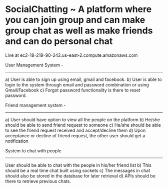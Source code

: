 
# SocialChatting ~ A platform where you can join group and can make group chat as well as make friends and can do personal chat

Live at  ec2-18-219-90-242.us-east-2.compute.amazonaws.com

 

User Management System -
_________________________
a) User is able to sign up using email, gmail and facebook.
b) User is able to login to the system through email and password
   combination or using Gmail/Facebook
c) Forgot password functionality is there to reset password.

Friend management system -
________________________________
a) User should have option to view all the people on the platform
b) He/she should be able to send friend request to someone
c) He/she should be able to see the friend request received and
accept/decline them
d) Upon acceptance or decline of friend request, the other user should get a
notification


 System to chat with people
 _______________________________
User should be able to chat with the people in his/her friend list
b) This should be a real time chat built using sockets
c) The messages in chat should also be stored in the database for later
retrieval
d) APIs should be there to retrieve previous chats.


